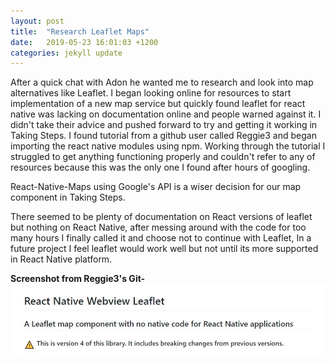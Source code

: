 ```yaml
---
layout: post
title:  "Research Leaflet Maps"
date:   2019-05-23 16:01:03 +1200
categories: jekyll update
---
```


After a quick chat with Adon he wanted me to research and look into map alternatives like Leaflet. I began looking online for resources to start implementation of a new map service but quickly found leaflet for react native was lacking on documentation online and people warned against it. I didn't take their advice and pushed forward to try and getting it working in Taking Steps. I found tutorial from a github user called Reggie3 and began importing the react native modules using npm. Working through the tutorial I struggled to get anything functioning properly and couldn't refer to any of resources because this was the only one I found after hours of googling.

React-Native-Maps using Google's API is a wiser decision for our map component in Taking Steps.

There seemed to be plenty of documentation on React versions of leaflet but nothing on React Native, after messing around with the code for too many hours I finally called it and choose not to continue with Leaflet, In a future project I feel leaflet would work well but not until its more supported in React Native platform.

**Screenshot from Reggie3's Git-**<br>
![](/assets/reggie3.JPG)